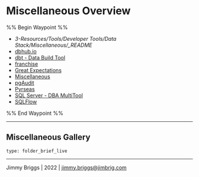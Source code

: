 # Miscellaneous Overview

%% Begin Waypoint %%

* *3-Resources/Tools/Developer Tools/Data Stack/Miscellaneous/_README*
* [dbhub.io](dbhub.io.md)
* [dbt - Data Build Tool](dbt%20-%20Data%20Build%20Tool.md)
* [franchise](franchise.md)
* [Great Expectations](Great%20Expectations.md)
* [Miscellaneous](Miscellaneous.md)
* [pgAudit](pgAudit.md)
* [Pyrseas](Pyrseas.md)
* [SQL Server - DBA MultiTool](SQL%20Server%20-%20DBA%20MultiTool.md)
* [SQLFlow](SQLFlow.md)

%% End Waypoint %%

---

## Miscellaneous Gallery

````ccard
type: folder_brief_live
````

---

Jimmy Briggs | 2022 | <jimmy.briggs@jimbrig.com>
